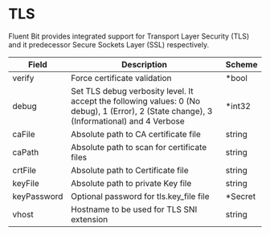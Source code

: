 # TLS

Fluent Bit provides integrated support for Transport Layer Security (TLS) and it predecessor Secure Sockets Layer (SSL) respectively.


| Field | Description | Scheme |
| ----- | ----------- | ------ |
| verify | Force certificate validation | *bool |
| debug | Set TLS debug verbosity level. It accept the following values: 0 (No debug), 1 (Error), 2 (State change), 3 (Informational) and 4 Verbose | *int32 |
| caFile | Absolute path to CA certificate file | string |
| caPath | Absolute path to scan for certificate files | string |
| crtFile | Absolute path to Certificate file | string |
| keyFile | Absolute path to private Key file | string |
| keyPassword | Optional password for tls.key_file file | *Secret |
| vhost | Hostname to be used for TLS SNI extension | string |

